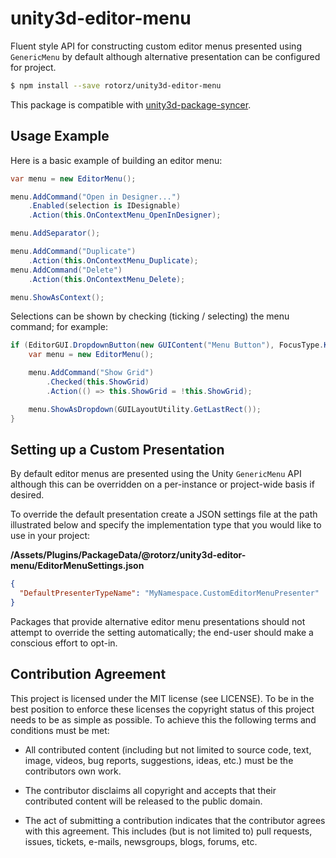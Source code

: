 # unity3d-editor-menu

Fluent style API for constructing custom editor menus presented using `GenericMenu` by
default although alternative presentation can be configured for project.

```sh
$ npm install --save rotorz/unity3d-editor-menu
```

This package is compatible with [unity3d-package-syncer](https://github.com/rotorz/unity3d-package-syncer).


## Usage Example

Here is a basic example of building an editor menu:

```csharp
var menu = new EditorMenu();

menu.AddCommand("Open in Designer...")
    .Enabled(selection is IDesignable)
    .Action(this.OnContextMenu_OpenInDesigner);

menu.AddSeparator();

menu.AddCommand("Duplicate")
    .Action(this.OnContextMenu_Duplicate);
menu.AddCommand("Delete")
    .Action(this.OnContextMenu_Delete);

menu.ShowAsContext();
```


Selections can be shown by checking (ticking / selecting) the menu command; for example:

```csharp
if (EditorGUI.DropdownButton(new GUIContent("Menu Button"), FocusType.Keyboard)) {
    var menu = new EditorMenu();

    menu.AddCommand("Show Grid")
        .Checked(this.ShowGrid)
        .Action(() => this.ShowGrid = !this.ShowGrid);

    menu.ShowAsDropdown(GUILayoutUtility.GetLastRect());
}
```


## Setting up a Custom Presentation

By default editor menus are presented using the Unity `GenericMenu` API although this can
be overridden on a per-instance or project-wide basis if desired.

To override the default presentation create a JSON settings file at the path illustrated
below and specify the implementation type that you would like to use in your project:

**/Assets/Plugins/PackageData/@rotorz/unity3d-editor-menu/EditorMenuSettings.json**
```json
{
  "DefaultPresenterTypeName": "MyNamespace.CustomEditorMenuPresenter"
}
```

Packages that provide alternative editor menu presentations should not attempt to override
the setting automatically; the end-user should make a conscious effort to opt-in.


## Contribution Agreement

This project is licensed under the MIT license (see LICENSE). To be in the best
position to enforce these licenses the copyright status of this project needs to
be as simple as possible. To achieve this the following terms and conditions
must be met:

- All contributed content (including but not limited to source code, text,
  image, videos, bug reports, suggestions, ideas, etc.) must be the
  contributors own work.

- The contributor disclaims all copyright and accepts that their contributed
  content will be released to the public domain.

- The act of submitting a contribution indicates that the contributor agrees
  with this agreement. This includes (but is not limited to) pull requests, issues,
  tickets, e-mails, newsgroups, blogs, forums, etc.
